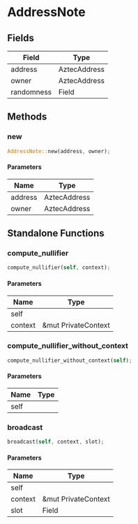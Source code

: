 # AddressNote

## Fields
| Field | Type |
| --- | --- |
| address | AztecAddress |
| owner | AztecAddress |
| randomness | Field |

## Methods

### new

```rust
AddressNote::new(address, owner);
```

#### Parameters
| Name | Type |
| --- | --- |
| address | AztecAddress |
| owner | AztecAddress |

## Standalone Functions

### compute_nullifier

```rust
compute_nullifier(self, context);
```

#### Parameters
| Name | Type |
| --- | --- |
| self |  |
| context | &mut PrivateContext |

### compute_nullifier_without_context

```rust
compute_nullifier_without_context(self);
```

#### Parameters
| Name | Type |
| --- | --- |
| self |  |

### broadcast

```rust
broadcast(self, context, slot);
```

#### Parameters
| Name | Type |
| --- | --- |
| self |  |
| context | &mut PrivateContext |
| slot | Field |

